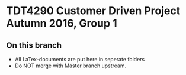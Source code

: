 # TDT4290 Customer Driven Project Autumn 2016, Group 1

## On this branch

* All LaTex-documents are put here in seperate folders
* Do NOT merge with Master branch upstream.
